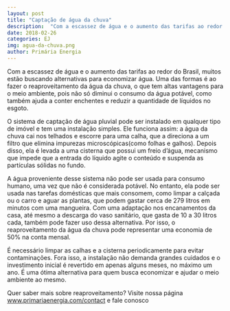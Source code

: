 ```yaml
---
layout: post
title: "Captação de água da chuva"
description:  "Com a escassez de água e o aumento das tarifas ao redor do Brasil, muitos estão[...]"
date: 2018-02-26
categories: EJ
img: agua-da-chuva.png
author: Primária Energia
---
```


Com a escassez de água e o aumento das tarifas ao redor do Brasil, muitos estão buscando alternativas para economizar água. Uma das formas é ao fazer o reaproveitamento da água da chuva, o que tem altas vantagens para o meio ambiente, pois não só diminui o consumo da água potável, como também ajuda a conter enchentes e reduzir a quantidade de líquidos no esgoto.
 
O sistema de captação de água pluvial pode ser instalado em qualquer tipo de imóvel e tem uma instalação simples. Ele funciona assim: a água da chuva cai nos telhados e escorre para uma calha, que a direciona a um filtro que elimina impurezas microscópicas(como folhas e galhos). Depois disso, ela é levada a uma cisterna que possui um freio d’água, mecanismo que impede que a entrada do líquido agite o conteúdo e suspenda as partículas sólidas no fundo.
     
A água proveniente desse sistema não pode ser usada para consumo humano, uma vez que não é considerada potável. No entanto, ela pode ser usada nas tarefas domésticas que mais consomem, como limpar a calçada ou o carro e aguar as plantas, que podem gastar cerca de 279 litros em minutos com uma mangueira. Com uma adaptação nos encanamentos da casa, até mesmo a descarga do vaso sanitário, que gasta de 10 a 30 litros cada, também pode fazer uso dessa alternativa. Por isso, o reaproveitamento da água da chuva pode representar uma economia de 50% na conta mensal. 

É necessário limpar as calhas e a cisterna periodicamente para evitar contaminações. Fora isso, a instalação não demanda grandes cuidados e o investimento inicial é revertido em apenas alguns meses, no máximo um ano. É uma ótima alternativa para quem busca economizar e ajudar o meio ambiente ao mesmo. 

Quer saber mais sobre reaproveitamento? Visite nossa página www.primariaenergia.com/contact e fale conosco

<div role="main" id="conta-de-luz-35e5f04fddf96517c6e0"></div>
<script type="text/javascript" src="https://d335luupugsy2.cloudfront.net/js/rdstation-forms/stable/rdstation-forms.min.js"></script>
<script type="text/javascript">
  new RDStationForms('conta-de-luz-35e5f04fddf96517c6e0-html', 'UA-113322286-1').createForm();
</script>

